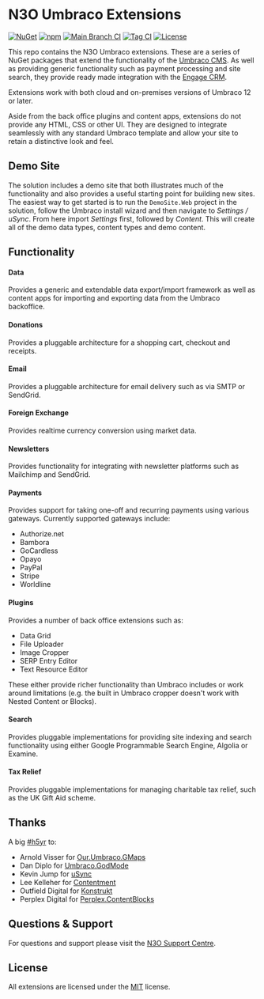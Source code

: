 # N3O Umbraco Extensions

[![NuGet](https://img.shields.io/nuget/v/N3O.Umbraco.Extensions)](https://www.nuget.org/packages/N3O.Umbraco.Extensions/)
[![npm](https://img.shields.io/npm/v/@n3oltd/umbraco-giving-client)](https://www.npmjs.com/package/@n3oltd/umbraco-giving-client)
[![Main Branch CI](https://github.com/n3oltd/N3O.Umbraco/actions/workflows/main-ci.yml/badge.svg)](https://github.com/n3oltd/N3O.Umbraco/actions/workflows/main-ci.yml)
[![Tag CI](https://github.com/n3oltd/N3O.Umbraco/actions/workflows/tag-ci.yml/badge.svg)](https://github.com/n3oltd/N3O.Umbraco/actions/workflows/tag-ci.yml)
[![License](https://img.shields.io/github/license/n3oltd/N3O.Umbraco)](LICENSE.md)

This repo contains the N3O Umbraco extensions. These are a series of NuGet packages that extend the functionality of the [Umbraco CMS](https://umbraco.com). As well as providing generic functionality such as payment processing and site search, they provide ready made integration with the [Engage CRM](https://n3o.ltd/).

Extensions work with both cloud and on-premises versions of Umbraco 12 or later.

Aside from the back office plugins and content apps, extensions do not provide any HTML, CSS or other UI. They are designed to integrate seamlessly with any standard Umbraco template and allow your site to retain a distinctive look and feel.

## Demo Site

The solution includes a demo site that both illustrates much of the functionality and also provides a useful starting point for building new sites. The easiest way to get started is to run the `DemoSite.Web` project in the solution, follow the Umbraco install wizard and then navigate to _Settings / uSync_. From here import _Settings_ first, followed by _Content_. This will create all of the demo data types, content types and demo content.

## Functionality

#### Data

Provides a generic and extendable data export/import framework as well as content apps for importing and exporting data from the Umbraco backoffice.

#### Donations

Provides a pluggable architecture for a shopping cart, checkout and receipts.

#### Email

Provides a pluggable architecture for email delivery such as via SMTP or SendGrid.

#### Foreign Exchange

Provides realtime currency conversion using market data.

#### Newsletters

Provides functionality for integrating with newsletter platforms such as Mailchimp and SendGrid.

#### Payments

Provides support for taking one-off and recurring payments using various gateways. Currently supported gateways include:

- Authorize.net
- Bambora
- GoCardless
- Opayo
- PayPal
- Stripe
- Worldline

#### Plugins

Provides a number of back office extensions such as:

- Data Grid
- File Uploader
- Image Cropper
- SERP Entry Editor
- Text Resource Editor

These either provide richer functionality than Umbraco includes or work around limitations (e.g. the built in Umbraco cropper doesn't work with Nested Content or Blocks).

#### Search

Provides pluggable implementations for providing site indexing and search functionality using either Google Programmable Search Engine, Algolia or Examine.

#### Tax Relief

Provides pluggable implementations for managing charitable tax relief, such as the UK Gift Aid scheme.

## Thanks

A big [#h5yr](https://community.umbraco.com/learn-about-the-community/h5yr/) to:

- Arnold Visser for [Our.Umbraco.GMaps](https://github.com/ArnoldV/Our.Umbraco.GMaps)
- Dan Diplo for [Umbraco.GodMode](https://github.com/DanDiplo/Umbraco.GodMode)
- Kevin Jump for [uSync](https://jumoo.co.uk/usync/)
- Lee Kelleher for [Contentment](https://github.com/leekelleher/umbraco-contentment)
- Outfield Digital for [Konstrukt](https://getkonstrukt.net/)
- Perplex Digital for [Perplex.ContentBlocks](https://github.com/PerplexDigital/Perplex.ContentBlocks)

## Questions & Support

For questions and support please visit the [N3O Support Centre](https://support.n3o.ltd/).

## License

All extensions are licensed under the [MIT](LICENSE.md) license.
